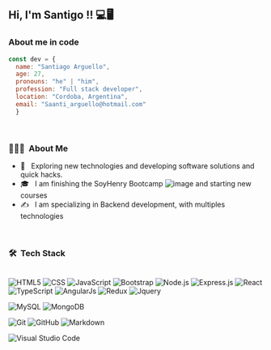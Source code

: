 <h2> Hi, I'm Santigo !! 💻🖥 </h2>


### About me in code
```js
const dev = {
  name: "Santiago Arguello",
  age: 27,
  pronouns: "he" | "him",
  profession: "Full stack developer",
  location: "Cordoba, Argentina",
  email: "Saanti_arguello@hotmail.com"
  }

```
<br/>
<h3> 👨🏻‍💻 &nbsp;About Me </h3>

- 🤔 &nbsp; Exploring new technologies and developing software solutions and quick hacks.
- 🎓 &nbsp; I am finishing the SoyHenry Bootcamp ![image](https://user-images.githubusercontent.com/106771179/215268641-613e5beb-81a7-476f-8351-502518f11ab9.png)
  and starting new courses
- ✍️ &nbsp; I am specializing in Backend development, with multiples technologies

<br/>

<h3> 🛠 &nbsp;Tech Stack</h3>



 <br/>![HTML5](https://img.shields.io/badge/HTML5-E34F26?style=for-the-badge&logo=html5&logoColor=white)
  ![CSS](https://img.shields.io/badge/CSS-239120?&style=for-the-badge&logo=css3&logoColor=white)
  ![JavaScript](https://img.shields.io/badge/JavaScript-323330?style=for-the-badge&logo=javascript&logoColor=F7DF1E)
  ![Bootstrap](https://img.shields.io/badge/Bootstrap-563D7C?style=for-the-badge&logo=bootstrap&logoColor=white)
  ![Node.js](https://img.shields.io/badge/Node.js-43853D?style=for-the-badge&logo=node.js&logoColor=white)
  ![Express.js](https://img.shields.io/badge/Express.js-404D59?style=for-the-badge)
  ![React](https://img.shields.io/badge/React-20232A?style=for-the-badge&logo=react&logoColor=61DAFB)
  ![TypeScript](https://img.shields.io/badge/TypeScript-007ACC?style=for-the-badge&logo=typescript&logoColor=white)
  ![AngularJs](https://img.shields.io/badge/AngularJS-E23237?style=for-the-badge&logo=angularjs&logoColor=white)
  ![Redux](https://img.shields.io/badge/Redux-593D88?style=for-the-badge&logo=redux&logoColor=white)
  ![Jquery](https://img.shields.io/badge/jQuery-0769AD?style=for-the-badge&logo=jquery&logoColor=white)
  

  ![MySQL](https://img.shields.io/badge/MySQL-005C84?style=for-the-badge&logo=mysql&logoColor=white)
  ![MongoDB](https://img.shields.io/badge/MongoDB-4EA94B?style=for-the-badge&logo=mongodb&logoColor=white)
  

  ![Git](https://img.shields.io/badge/GIT-E44C30?style=for-the-badge&logo=git&logoColor=white)
  ![GitHub](https://img.shields.io/badge/GitHub-100000?style=for-the-badge&logo=github&logoColor=white)
  ![Markdown](https://img.shields.io/badge/Markdown-000000?style=for-the-badge&logo=markdown&logoColor=white)
  

  ![Visual Studio Code](https://img.shields.io/badge/Visual_Studio-5C2D91?style=for-the-badge&logo=visual%20studio&logoColor=white)
  


